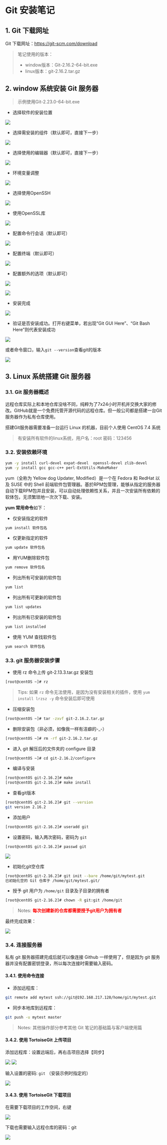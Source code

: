 # Git 安装笔记

## 1. Git 下载网址

Git 下载网址：https://git-scm.com/download

> 笔记使用的版本：
>
> - window版本：Git-2.16.2-64-bit.exe
> - linux版本：git-2.16.2.tar.gz


## 2. window 系统安装 Git 服务器

> 示例使用Git-2.23.0-64-bit.exe

- 选择软件的安装位置

![](images/20211212171936165_15164.png)

- 选择需安装的组件（默认即可，直接下一步）

![](images/20211212171946192_10722.png)

- 选择使用的编辑器（默认即可，直接下一步）

![](images/20211212171955560_20817.png)

- 环境变量调整

![](images/20211212172005364_8271.png)

- 选择使用OpenSSH

![](images/20211212172017167_17696.png)

- 使用OpenSSL库

![](images/20211212172025647_15423.png)

- 配置命令行会话（默认即可）

![](images/20211212172044149_5470.png)

- 配置终端（默认即可）

![](images/20211212172058176_16643.png)

- 配置额外的选项（默认即可）

![](images/20211212172108419_444.png)

![](images/20211212172211468_31365.png)

- 安装完成

![](images/20211212172220477_3450.png)

- 验证是否安装成功。打开右键菜单，若出现“Git GUI Here”、“Git Bash Here”则代表安装成功

![](images/20211212172232022_4638.png)

或者命令窗口，输入`git --version`查看git的版本

![](images/20211212172250731_27477.png)

## 3. Linux 系统搭建 Git 服务器

### 3.1. Git 服务器概述

远程仓库实际上和本地仓库没啥不同，纯粹为了7x24小时开机并交换大家的修改。GitHub就是一个免费托管开源代码的远程仓库。但一般公司都是搭建一台Git服务器作为私有仓库使用。

搭建Git服务器需要准备一台运行 Linux 的机器，目前个人使用 CentOS 7.4 系统

> 有安装所有软件的linux系统，用户名：root  密码：123456

### 3.2. 安装依赖环境

```bash
yum -y install curl-devel expat-devel  openssl-devel zlib-devel 
yum -y install gcc gcc-c++ perl-ExtUtils-MakeMaker
```

yum（全称为 Yellow dog Updater, Modified）是一个在 Fedora 和 RedHat 以及 SUSE 中的 Shell 前端软件包管理器。基於RPM包管理，能够从指定的服务器自动下载RPM包并且安装，可以自动处理依赖性关系，并且一次安装所有依赖的软体包，无须繁琐地一次次下载、安装。

**yum 常用命令**如下：

- 仅安装指定的软件

```bash
yum install 软件包名
```

- 仅更新指定的软件

```bash
yum update 软件包名
```

- 用YUM删除软件包

```bash
yum remove 软件包名
```

- 列出所有可安装的软件包

```bash
yum list
```

- 列出所有可更新的软件包

```bash
yum list updates
```

- 列出所有已安装的软件包

```bash
yum list installed
```

- 使用 YUM 查找软件包

```bash
yum search 软件包名
```

### 3.3. git 服务器安装步骤

- 使用 rz 命令上传 git-2.13.3.tar.gz 安装包

```bash
[root@centOS ~]# rz
```

> Tips: 如果 `rz` 命令无法使用，是因为没有安装相关的插件，使用 `yum install lrzsz -y` 命令安装后即可使用

- 压缩安装包

```bash
[root@centOS ~]# tar -zxvf git-2.16.2.tar.gz
```

- 删除安装包（非必须，如像我一样有洁癖的-_-）

```bash
[root@centOS ~]# rm -rf git-2.16.2.tar.gz
```

- 进入 git 解压后的文件夹的 configure 目录

```bash
[root@centOS ~]# cd git-2.16.2/configure
```

- 编译与安装

```bash
[root@centOS git-2.16.2]# make
[root@centOS git-2.16.2]# make install
```

- 查看git版本

```bash
[root@centOS git-2.16.2]# git --version
git version 2.16.2
```

- 添加用户

```bash
[root@centOS git-2.16.2]# useradd git
```

- 设置密码，输入两次密码，密码为 `git`

```bash
[root@centOS git-2.16.2]# passwd git
```

![](images/363362916247417.jpg)

- 初始化git空仓库

```bash
[root@centOS git-2.16.2]# git init --bare /home/git/mytest.git
已初始化空的 Git 仓库于 /home/git/mytest.git/
```

- 授予 git 用户为 `/home/git` 目录及子目录的拥有者

```bash
[root@centOS git-2.16.2]# chown -R git:git /home/git
```

> Notes: <font color=red>**每次创建新的仓库都需要授予git用户为拥有者**</font>

最终完成效果：

![](images/397223316240086.jpg)

### 3.4. 连接服务器

私有 git 服务器搭建完成后就可以像连接 Github 一样使用了，但是因为 git 服务器并没有配置密钥登录，所以每次连接时需要输入密码。

#### 3.4.1. 使用命令连接

- 添加远程库：

```bash
git remote add mytest ssh://git@192.168.217.128/home/git/mytest.git
```

- 同步本地库到远程库：

```bash
git push -u mytest master
```

> Notes: 其他操作部分参考其他 Git 笔记的基础篇与客户端使用篇

#### 3.4.2. 使用 TortoiseGit 上传项目

添加远程库：设置远端后，再右击项目选择【同步】

![](images/5584116232395.jpg) ![](images/101454116250275.jpg)

输入设置的密码: `git` （安装示例时指定的）

![](images/470704016236641.jpg)

#### 3.4.3. 使用 TortoiseGit 下载项目

在需要下载项目的工作空间，右键

![](images/487564216247879.jpg)

下载也需要输入远程仓库的密码：git

![](images/559974216245381.jpg)
